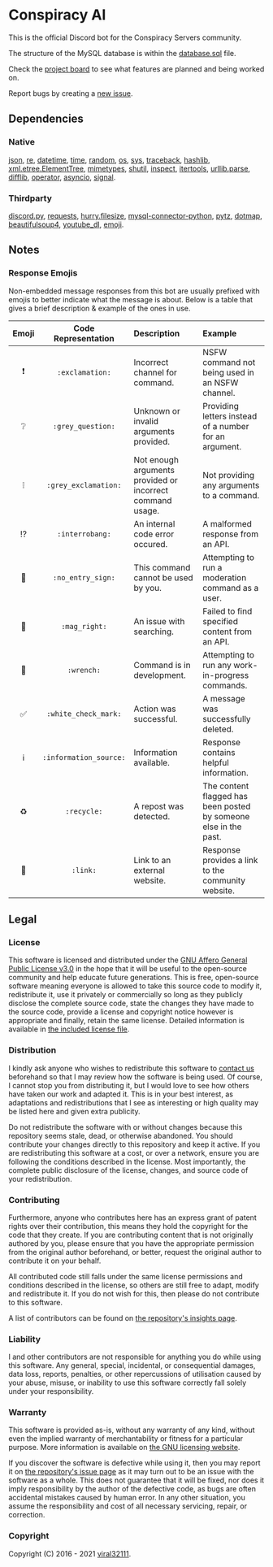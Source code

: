 # Conspiracy AI

This is the official Discord bot for the Conspiracy Servers community.

The structure of the MySQL database is within the [database.sql](https://github.com/conspiracy-servers/conspiracy-ai/blob/master/database.sql) file.

Check the [project board](https://github.com/conspiracy-servers/conspiracy-ai/projects/2) to see what features are planned and being worked on.

Report bugs by creating a [new issue](https://github.com/conspiracy-servers/conspiracy-ai/issues/new).

## Dependencies

### Native

[json](https://docs.python.org/3/library/json.html), [re](https://docs.python.org/3/library/re.html), [datetime](https://docs.python.org/3/library/datetime.html), [time](https://docs.python.org/3/library/time.html), [random](https://docs.python.org/3/library/random.html), [os](https://docs.python.org/3/library/os.html), [sys](https://docs.python.org/3/library/sys.html), [traceback](https://docs.python.org/3/library/traceback.html), [hashlib](https://docs.python.org/3/library/hashlib.html), [xml.etree.ElementTree](https://docs.python.org/3/library/xml.etree.elementtree.html), [mimetypes](https://docs.python.org/3/library/mimetypes.html), [shutil](https://docs.python.org/3/library/shutil.html), [inspect](https://docs.python.org/3/library/inspect.html), [itertools](https://docs.python.org/3/library/itertools.html), [urllib.parse](https://docs.python.org/3/library/urllib.parse.html), [difflib](https://docs.python.org/3/library/difflib.html), [operator](https://docs.python.org/3/library/operator.html), [asyncio](https://docs.python.org/3/library/asyncio.html), [signal](https://docs.python.org/3/library/signal.html).

### Thirdparty

[discord.py](https://pypi.org/project/discord.py/), [requests](https://pypi.org/project/requests/), [hurry.filesize](https://pypi.org/project/hurry.filesize/), [mysql-connector-python](https://pypi.org/project/mysql-connector-python/), [pytz](https://pypi.org/project/pytz/), [dotmap](https://pypi.org/project/dotmap/), [beautifulsoup4](https://pypi.org/project/beautifulsoup4/), [youtube_dl](https://pypi.org/project/youtube_dl/), [emoji](https://pypi.org/project/emoji/).

## Notes

### Response Emojis

Non-embedded message responses from this bot are usually prefixed with emojis to better indicate what the message is about. Below is a table that gives a brief description & example of the ones in use.

| Emoji | Code Representation | Description | Example |
|:-----:|:-------------------:|:----------- | :------ |
| ❗ | `:exclamation:` | Incorrect channel for command. | NSFW command not being used in an NSFW channel. |
| ❔ | `:grey_question:` | Unknown or invalid arguments provided. | Providing letters instead of a number for an argument. |
| ❕ | `:grey_exclamation:` | Not enough arguments provided or incorrect command usage. | Not providing any arguments to a command. |
| ⁉️ | `:interrobang:` | An internal code error occured. | A malformed response from an API. |
| 🚫 | `:no_entry_sign:` | This command cannot be used by you. | Attempting to run a moderation command as a user. |
| 🔎 | `:mag_right:` | An issue with searching. | Failed to find specified content from an API. |
| 🔧 | `:wrench:` | Command is in development. | Attempting to run any work-in-progress commands. |
| ✅ | `:white_check_mark:` | Action was successful. | A message was successfully deleted. |
| ℹ️ | `:information_source:` | Information available. | Response contains helpful information. |
| ♻️ | `:recycle:` | A repost was detected. | The content flagged has been posted by someone else in the past. |
| 🔗 | `:link:` | Link to an external website. | Response provides a link to the community website. |

## Legal

### License

This software is licensed and distributed under the [GNU Affero General Public License v3.0](https://www.gnu.org/licenses/agpl-3.0.html) in the hope that it will be useful to the open-source community and help educate future generations. This is free, open-source software meaning everyone is allowed to take this source code to modify it, redistribute it, use it privately or commercially so long as they publicly disclose the complete source code, state the changes they have made to the source code, provide a license and copyright notice however is appropriate and finally, retain the same license. Detailed information is available in [the included license file](LICENSE.md).

### Distribution

I kindly ask anyone who wishes to redistribute this software to [contact us](mailto:contact@viral32111.com?subject=Conspiracy%20AI%20redistribution) beforehand so that I may review how the software is being used. Of course, I cannot stop you from distributing it, but I would love to see how others have taken our work and adapted it. This is in your best interest, as adaptations and redistributions that I see as interesting or high quality may be listed here and given extra publicity.

Do not redistribute the software with or without changes because this repository seems stale, dead, or otherwise abandoned. You should contribute your changes directly to this repository and keep it active. If you are redistributing this software at a cost, or over a network, ensure you are following the conditions described in the license. Most importantly, the complete public disclosure of the license, changes, and source code of your redistribution.

### Contributing

Furthermore, anyone who contributes here has an express grant of patent rights over their contribution, this means they hold the copyright for the code that they create. If you are contributing content that is not originally authored by you, please ensure that you have the appropriate permission from the original author beforehand, or better, request the original author to contribute it on your behalf.

All contributed code still falls under the same license permissions and conditions described in the license, so others are still free to adapt, modify and redistribute it. If you do not wish for this, then please do not contribute to this software.

A list of contributors can be found on [the repository's insights page](https://github.com/conspiracy-servers/conspiracy-ai/graphs/contributors).

### Liability

I and other contributors are not responsible for anything you do while using this software. Any general, special, incidental, or consequential damages, data loss, reports, penalties, or other repercussions of utilisation caused by your abuse, misuse, or inability to use this software correctly fall solely under your responsibility.

### Warranty

This software is provided as-is, without any warranty of any kind, without even the implied warranty of merchantability or fitness for a particular purpose. More information is available on [the GNU licensing website](https://www.gnu.org/licenses/).

If you discover the software is defective while using it, then you may report it on [the repository's issue page](https://github.com/conspiracy-servers/conspiracy-ai/issues) as it may turn out to be an issue with the software as a whole. This does not guarantee that it will be fixed, nor does it imply responsibility by the author of the defective code, as bugs are often accidental mistakes caused by human error. In any other situation, you assume the responsibility and cost of all necessary servicing, repair, or correction.

### Copyright

Copyright (C) 2016 - 2021 [viral32111](https://github.com/viral32111).
